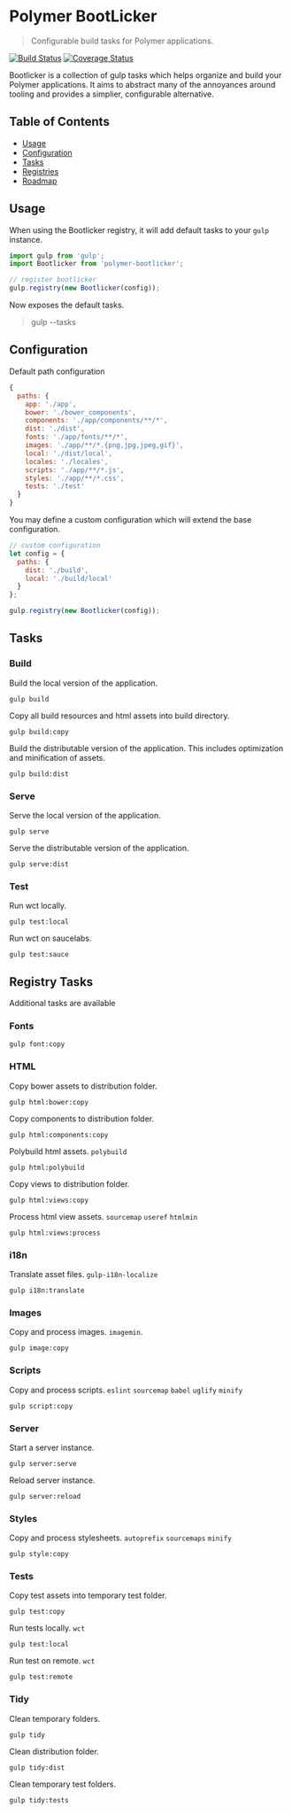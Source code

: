 # Polymer BootLicker
> Configurable build tasks for Polymer applications.

[![Build Status](https://api.travis-ci.org/filaraujo/polymer-bootlicker.svg)](https://travis-ci.org/filaraujo/polymer-bootlicker)
[![Coverage Status](https://coveralls.io/repos/github/filaraujo/polymer-bootlicker/badge.svg?branch=develop)](https://coveralls.io/github/filaraujo/polymer-bootlicker?branch=develop)

Bootlicker is a collection of gulp tasks which helps organize and build your
Polymer applications. It aims to abstract many of the annoyances around
tooling and provides a simplier, configurable alternative.

## Table of Contents

- [Usage](#usage)
- [Configuration](#configuration)
- [Tasks](#tasks)
- [Registries](#registries)
- [Roadmap](https://github.com/filaraujo/polymer-bootlicker/wiki/RoadMap)

## Usage
When using the Bootlicker registry, it will add default tasks to your
`gulp` instance.

```js
import gulp from 'gulp';
import Bootlicker from 'polymer-bootlicker';

// register bootlicker
gulp.registry(new Bootlicker(config));
```

Now exposes the default tasks.
> gulp --tasks



## Configuration
Default path configuration

```js
{
  paths: {
    app: './app',
    bower: './bower_components',
    components: './app/components/**/*',
    dist: './dist',
    fonts: './app/fonts/**/*',
    images: './app/**/*.{png,jpg,jpeg,gif}',
    local: './dist/local',
    locales: './locales',
    scripts: './app/**/*.js',
    styles: './app/**/*.css',
    tests: './test'
  }
}
```

You may define a custom configuration which will extend the base configuration.
```js
// custom configuration
let config = {
  paths: {
    dist: './build',
    local: './build/local'
  }
};

gulp.registry(new Bootlicker(config));
```

## Tasks

### Build
Build the local version of the application.
```
gulp build
```

Copy all build resources and html assets into build directory.
```
gulp build:copy
```

Build the distributable version of the application. This includes
optimization and minification of assets.
```
gulp build:dist
```

### Serve
Serve the local version of the application.
```
gulp serve
```

Serve the distributable version of the application.
```
gulp serve:dist
```

### Test
Run  wct locally.
```
gulp test:local
```

Run wct on saucelabs.
```
gulp test:sauce
```

## Registry Tasks
Additional tasks are available

### Fonts
```
gulp font:copy
```

### HTML
Copy bower assets to distribution folder.
```
gulp html:bower:copy
```

Copy components to distribution folder.
```
gulp html:components:copy
```

Polybuild html assets. `polybuild`
```
gulp html:polybuild
```

Copy views to distribution folder.
```
gulp html:views:copy
```

Process html view assets. `sourcemap` `useref` `htmlmin`
```
gulp html:views:process
```

### i18n
Translate asset files. `gulp-i18n-localize`
```
gulp i18n:translate
```

### Images
Copy and process images. `imagemin`.
```
gulp image:copy
```

### Scripts
Copy and process scripts. `eslint` `sourcemap` `babel` `uglify` `minify`
```
gulp script:copy
```

### Server
Start a server instance.
```
gulp server:serve
```

Reload server instance.
```
gulp server:reload
```

### Styles
Copy and process stylesheets. `autoprefix` `sourcemaps` `minify`
```
gulp style:copy
```

### Tests
Copy test assets into temporary test folder.
```
gulp test:copy
```

Run tests locally. `wct`
```
gulp test:local
```

Run test on remote. `wct`
```
gulp test:remote
```

### Tidy

Clean temporary folders.
```
gulp tidy
```

Clean distribution folder.
```
gulp tidy:dist
```

Clean temporary test folders.
```
gulp tidy:tests
```
